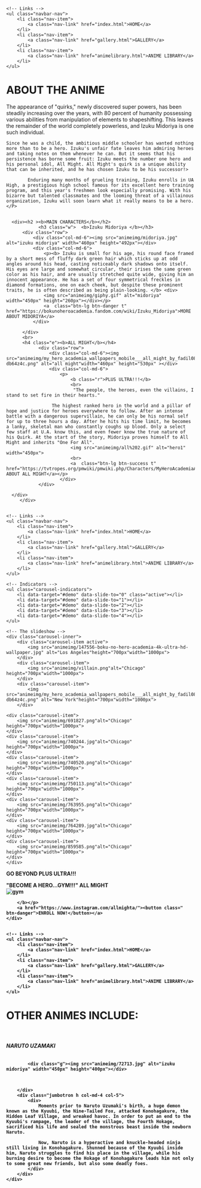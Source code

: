 <html lang="en">
<head>
    <meta charset="UTF-8">
    <title>Title</title>
    <link rel="stylesheet" href="bootsrap/css/bootstrap.css">
    <link rel="stylesheet" href="anime.css">
    <link class="u" rel="icon" href="animeimg/heroicon.png">
</head>
<body class="body">
<nav class="navbar navbar-expand-sm bg-dark navbar-dark">
    <!-- Brand/logo -->
    <a class="navbar-brand" href="https://readheroacademia.net/"><img src="animeimg/logo.png" alt=""></a>

    <!-- Links -->
    <ul class="navbar-nav">
        <li class="nav-item">
            <a class="nav-link" href="index.html">HOME</a>
        </li>
        <li class="nav-item">
            <a class="nav-link" href="gallery.html">GALLERY</a>
        </li>
        <li class="nav-item">
            <a class="nav-link" href="animelibrary.html">ANIME LIBRARY</a>
        </li>
    </ul>
</nav>
    <div class="container q " >
    <h1><b>ABOUT THE ANIME</b></h1>
        <P>
         The appearance of "quirks," newly discovered super powers, has been steadily increasing over the years, with 80 percent of humanity possessing various abilities from manipulation of elements to shapeshifting. This leaves the remainder of the world completely powerless, and Izuku Midoriya is one such individual.

    Since he was a child, the ambitious middle schooler has wanted nothing more than to be a hero. Izuku's unfair fate leaves him admiring heroes and taking notes on them whenever he can. But it seems that his persistence has borne some fruit: Izuku meets the number one hero and his personal idol, All Might. All Might's quirk is a unique ability that can be inherited, and he has chosen Izuku to be his successor!>

            Enduring many months of grueling training, Izuku enrolls in UA High, a prestigious high school famous for its excellent hero training program, and this year's freshmen look especially promising. With his bizarre but talented classmates and the looming threat of a villainous organization, Izuku will soon learn what it really means to be a hero.  </P>


      <div><h2 ><b>MAIN CHARACTERS</b></h2>
                <h3 class="w">  <b>Izuku Midoriya </b></h3>
          <div class="row">
              <div class="col-md-6"><img src="animeimg/midoriya.jpg" alt="izuku midoriya" width="460px" height="492px"></div>
              <div class="col-md-6">
                  <p><b> Izuku is small for his age, his round face framed by a short mess of fluffy dark green hair which sticks up at odd angles around his head, casting noticeably dark shadows onto itself. His eyes are large and somewhat circular, their irises the same green color as his hair, and are usually stretched quite wide, giving him an innocent appearance. He has a set of four symmetrical freckles in diamond formations, one on each cheek, but despite these prominent traits, he is often described as being plain-looking. </b> <div>
                  <img src="animeimg/giphy.gif" alt="midoriya" width="450px" height="260px"></div></p>
                  <a  class="btn-lg btn-danger t" href="https://bokunoheroacademia.fandom.com/wiki/Izuku_Midoriya">MORE ABOUT MIDORIYA</a>
              </div>

          </div>
          <br>
          <h4 class="e"><b>ALL MIGHT</b></h4>
                <div class="row">
                    <div class="col-md-6"><img src="animeimg/my_hero_academia_wallpapers_mobile___all_might_by_fadil089665-db64z4c.png" alt="all might"width="460px" height="530px" ></div>
                    <div class="col-md-6">
                        <p>
                            <b class="r">PLUS ULTRA!!!</b>
                            <br>
                             "The people, the heroes, even the villains, I stand to set fire in their hearts."

                     The highest ranked hero in the world and a pillar of hope and justice for heroes everywhere to follow. After an intense battle with a dangerous supervillain, he can only be his normal self for up to three hours a day. After he hits his time limit, he becomes a lanky, skeletal man who constantly coughs up blood. Only a select few staff at U.A. know this, and even fewer know the true nature of his Quirk. At the start of the story, Midoriya proves himself to All Might and inherits "One For All".
                            <img src="animeimg/all%202.gif" alt="hero1" width="450px">
                            <br>
                            <a  class="btn-lg btn-success t" href="https://tvtropes.org/pmwiki/pmwiki.php/Characters/MyHeroAcademiaAllMight">MORE ABOUT ALL MIGHT</a></p>
                        </div>  
                </div>

      </div>
         </div>  



</div>

 <script src="bootsrap/js/jquery.js"></script>
 <script src="bootsrap/js/bootstrap.js"></script>

</body>
</html>
<html lang="en">
<head>
    <meta charset="UTF-8">
    <title>Title</title>
    <link rel="stylesheet" href="bootsrap/css/bootstrap.css">
    <link rel="stylesheet" href="anime.css">
    <link class="u" rel="icon" href="animeimg/heroicon.png">
</head>
<body id="y">


<nav class="navbar navbar-expand-sm bg-dark navbar-dark">
    <!-- Brand/logo -->
    <a class="navbar-brand" href="https://readheroacademia.net/"><img src="animeimg/logo.png" alt=""></a>

    <!-- Links -->
    <ul class="navbar-nav">
        <li class="nav-item">
            <a class="nav-link" href="index.html">HOME</a>
        </li>
        <li class="nav-item">
            <a class="nav-link" href="gallery.html">GALLERY</a>
        </li>
        <li class="nav-item">
            <a class="nav-link" href="animelibrary.html">ANIME LIBRARY</a>
        </li>
    </ul>
</nav>

<div class="container">


<div id="demo" class="carousel slide d" data-ride="carousel">

    <!-- Indicators -->
    <ul class="carousel-indicators">
        <li data-target="#demo" data-slide-to="0" class="active"></li>
        <li data-target="#demo" data-slide-to="1"></li>
        <li data-target="#demo" data-slide-to="2"></li>
        <li data-target="#demo" data-slide-to="3"></li>
        <li data-target="#demo" data-slide-to="4"></li>
    </ul>

    <!-- The slideshow -->
    <div class="carousel-inner">
        <div class="carousel-item active">
            <img src="animeimg/147556-boku-no-hero-academia-4k-ultra-hd-wallpaper.jpg" alt="Los Angeles"height="700px"width="1000px">
        </div>
        <div class="carousel-item">
            <img src="animeimg/villain.png"alt="Chicago" height="700px"width="1000px">
        </div>
        <div class="carousel-item">
            <img src="animeimg/my_hero_academia_wallpapers_mobile___all_might_by_fadil089665-db64z4c.png" alt="New York"height="700px"width="1000px">
        </div>

    <div class="carousel-item">
        <img src="animeimg/691827.png"alt="Chicago" height="700px"width="1000px">
    </div>
    <div class="carousel-item">
        <img src="animeimg/740244.jpg"alt="Chicago" height="700px"width="1000px">
    </div>
    <div class="carousel-item">
        <img src="animeimg/740520.png"alt="Chicago" height="700px"width="1000px">
    </div>
    <div class="carousel-item">
        <img src="animeimg/750113.png"alt="Chicago" height="700px"width="1000px">
    </div>
    <div class="carousel-item">
        <img src="animeimg/763955.png"alt="Chicago" height="700px"width="1000px">
    </div>
    <div class="carousel-item">
        <img src="animeimg/764289.jpg"alt="Chicago" height="700px"width="1000px">
    </div>
    <div class="carousel-item">
        <img src="animeimg/859585.png"alt="Chicago" height="700px"width="1000px">
    </div>
    </div>
</div>
    <!-- Left and right controls -->
    <a class="carousel-control-prev" href="#demo" data-slide="prev">
        <span class="carousel-control-prev-icon"></span>
    </a>
    <a class="carousel-control-next" href="#demo" data-slide="next">
        <span class="carousel-control-next-icon"></span>
    </a>
    <a class="carousel-control-next" href="#demo" data-slide="next">
        <span class="carousel-control-next-icon"></span>
    </a>
</div>
</div>
<div class="container i">
    <p><b class="o"> GO BEYOND PLUS ULTRA!!!</b></p>
    <div class="jumbotron">
    <p> <b class="p"> "BECOME A HERO...GYM!!!" ALL MIGHT <br>
        <img class="f" src="animeimg/allgym.jpg" alt=" gym "> <br>

        </b></p>
        <a href="https://www.instagram.com/allmighta/"><button class=" btn-danger">ENROLL NOW!</button></a>
    </div>



</div>






<script src="bootsrap/js/jquery.js"></script>
<script src="bootsrap/js/bootstrap.js"></script>
</body>
</html>
<html lang="en">
<head>
    <meta charset="UTF-8">
    <title>anime library</title>
    <link rel="stylesheet" href="bootsrap/css/bootstrap.css">
    <link rel="stylesheet" href="anime.css">
    <link class="u" rel="icon" href="animeimg/heroicon.png">
</head>
<body>

<nav class="navbar navbar-expand-sm bg-dark navbar-dark">
    <!-- Brand/logo -->
    <a class="navbar-brand" href="https://readheroacademia.net/"><img src="animeimg/logo.png" alt=""></a>

    <!-- Links -->
    <ul class="navbar-nav">
        <li class="nav-item">
            <a class="nav-link" href="index.html">HOME</a>
        </li>
        <li class="nav-item">
            <a class="nav-link" href="gallery.html">GALLERY</a>
        </li>
        <li class="nav-item">
            <a class="nav-link" href="animelibrary.html">ANIME LIBRARY</a>
        </li>
    </ul>
</nav>
<div class="container a">
    <div><h1><b>OTHER ANIMES INCLUDE:</b></h1></div>
    <br>
    <div><h6><b class="j k">NARUTO UZAMAKI </b></h6></div>
    <div class="row">
        <div class="jumbotron col-md-8 col-lg-7">

            <div class="g"><img src="animeimg/72713.jpg" alt="izuku midoriya" width="450px" height="400px"></div>



        </div>
        <div class="jumbotron h col-md-4 col-5">
            <div>
                Moments prior to Naruto Uzumaki's birth, a huge demon known as the Kyuubi, the Nine-Tailed Fox, attacked Konohagakure, the Hidden Leaf Village, and wreaked havoc. In order to put an end to the Kyuubi's rampage, the leader of the village, the Fourth Hokage, sacrificed his life and sealed the monstrous beast inside the newborn Naruto.

                Now, Naruto is a hyperactive and knuckle-headed ninja still living in Konohagakure. Shunned because of the Kyuubi inside him, Naruto struggles to find his place in the village, while his burning desire to become the Hokage of Konohagakure leads him not only to some great new friends, but also some deadly foes.
            </div>
        </div>
    </div>






</div>




<script src="bootsrap/js/jquery.js"></script>
<script src="bootsrap/js/bootstrap.js"></script>
</body>
</html>
